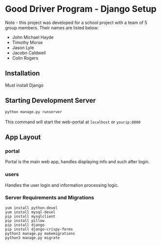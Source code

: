 # Good Driver Program - Django Setup

Note - this project was developed for a school project with a team of 5 group members. Their names are listed below:
- John Michael Hayde
- Timothy Morse
- Jason Lyle
- Jacobn Caldwell
- Colin Rogers

## Installation
Must install Django

## Starting Development Server
`python manage.py runserver`\
\
This command will start the web-portal at `localhost` or `yourip:8000`

## App Layout

### portal
Portal is the main web app, handles displaying info and such after login.

### users
Handles the user login and information processing logic.

### Server Requirements and Migrations
`yum install python-devel`\
`yum install mysql-devel`\
`pip install mysqlclient`\
`pip install pillow`\
`pip install django`\
`pip install django-crispy-forms`\
`python3 manage.py makemigrations`\
`python3 manage.py migrate`
